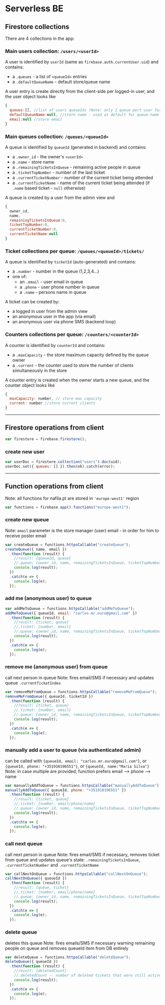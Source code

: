 # Serverless BE

## Firestore collections

There are 4 collections in the app:

### Main users collection: `/users/<userId>`

A user is identified by `userId` (same as `firebase.auth.currentUser.uid`) and contains:

- a `.queues` - a list of `<queueId>` entries
- a `.defaultQueueName` - default store/queue name

A user entry is create directly from the client-side per logged-in user, and the user object looks like

```javascript
{
  queues:[], //list of users queueIds (Note: only 1 queue pert user for current app flows)
  defaultQueueName:null, //store name - used as default for queue.name input
  email:null //store email
}
```

### Main queues collection: `/queues/<queueId>`

A queue is identified by `queueId` (generated in backend) and contains:

- a `.owner_id` - the owner's `<userId>`
- a `.name` - store name
- a `.remainingTicketsInQueue` - remaining active people in queue
- a `.ticketTopNumber` - number of the last ticket
- a `.currentTicketNumber` - number of the current ticket being attended
- a `.currentTicketName` - name of the current ticket being attended (if `.name` based ticket - `null` otherwise)

A queue is created by a user from the admin view and

```javascript
{
  owner_id,
  name,
  remainingTicketsInQueue:0,
  ticketTopNumber:0,
  currentTicketNumber:0,
  currentTicketName:null
}
```

### Ticket collections per queue: `/queues/<queueId>/tickets/`

A queue is identified by `ticketId` (auto-generated) and contains:

- a `.number` - number in the queue (1,2,3,4...)
- one of:
  - an `.email` - user email in queue
  - a `.phone` - user phone number in queue
  - a `.name` - persons name in queue

A ticket can be created by:

- a logged in user from the admin view
- an anonymous user in the app (via email)
- an anonymous user via phone SMS (backend loop)

### Counters collections per queue: `/counters/<counterId>`

A counter is identified by `counterId` and contains:

- a `.maxCapacity` - the store maximum capacity defined by the queue owner
- a `.current` - the counter used to store the number of clients simultaneously in the store

A counter entry is created when the owner starts a new queue, and the counter object looks like

```javascript
{
  maxCapacity: number, // store max capacity
  current: number //store current clients
}
```

---

## Firestore operations from client

```javascript
var firestore = firebase.firestore();
```

### create new user

```javascript
var userDoc = firestore.collection("users").doc(uid);
userDoc.set({ queues: [] }).then(ok).catch(error);
```

---

## Function operations from client

Note: all functions for nafila.pt are stored in `'europe-west1'` region

```javascript
var functions = firebase.app().functions("europe-west1");
```

### create new queue

Note: `email` parameter is the store manager (user) email - in order for him to receive poster email

```javascript
var createQueue = functions.httpsCallable("createQueue");
createQueue({ name, email })
  .then(function (result) {
    //result: {queueId, queue}
    //.queue: {owner_id, name, remainingTicketsInQueue, ticketTopNumber, currentTicketNumber, currentTicketName}
    console.log(result);
  })
  .catch(e => {
    console.log(e);
  });
```

### add me (anonymous user) to queue

```javascript
var addMeToQueue = functions.httpsCallable("addMeToQueue");
addMeToQueue({ queueId, email: "carlos.mr.ouro@gmail.com" })
  .then(function (result) {
    //result: {ticket, queue}
    //.ticket: {number, email}
    //.queue: {owner_id, name, remainingTicketsInQueue, ticketTopNumber, currentTicketNumber, currentTicketName}
    console.log(result);
  })
  .catch(e => {
    console.log(e);
  });
```

### remove me (anonymous user) from queue

call next person in queue
Note: fires email/SMS if necessary and updates queue `.currentTicketIndex`

```javascript
var removeMeFromQueue = functions.httpsCallable("removeMeFromQueue");
removeMeFromQueue({ queueId, ticketId })
  .then(function (result) {
    //result: {ticket, queue}
    //.ticket: {number, email}
    //.queue: {owner_id, name, remainingTicketsInQueue, ticketTopNumber, currentTicketNumber, currentTicketName}
    console.log(result);
  })
  .catch(e => {
    console.log(e);
  });
```

### manually add a user to queue (via authenticated admin)

can be called with `{queueId, email: "carlos.mr.ouro@gmail.com"}`, or `{queueId, phone: "+351910196551"}`, or `{queueId, name:"Maria Silva"}`
Note: in case multiple are provided, function prefers email --> phone --> name

```javascript
var manuallyAddToQueue = functions.httpsCallable("manuallyAddToQueue");
manuallyAddToQueue({ queueId, phone: "+351910196551" })
  .then(function (result) {
    //result: {ticket, queue}
    //.ticket: {number, email/phone/name}
    //.queue: {owner_id, name, remainingTicketsInQueue, ticketTopNumber, currentTicketNumber, currentTicketName}
    console.log(result);
  })
  .catch(e => {
    console.log(e);
  });
```

### call next queue

call next person in queue
Note: fires email/SMS if necessary, removes ticket from queue and updates queue's state: `.remainingTicketsInQueue`, `.currentTicketNumber` and `.currentTicketName`

```javascript
var callNextOnQueue = functions.httpsCallable("callNextOnQueue");
callNextOnQueue({ queueId })
  .then(function (result) {
    //result: {queue, ticket}
    //.ticket: {number, email/phone/name}
    //.queue: {owner_id, name, remainingTicketsInQueue, ticketTopNumber, currentTicketNumber, currentTicketName}
    console.log(result);
  })
  .catch(e => {
    console.log(e);
  });
```

### delete queue

deletes this queue
Note: fires emails/SMS if necessary warning remaining people on queue and removes queueId item from DB entirely

```javascript
var deleteQueue = functions.httpsCallable("deleteQueue");
deleteQueue({ queueId })
  .then(function (result) {
    //result: {deletedCount}
    //.deletedCount -- number of deleted tickets that were still active in queue
    console.log(result);
  })
  .catch(e => {
    console.log(e);
  });
```

